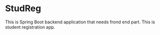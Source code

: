 # StudReg
This is Spring Boot backend application that needs frond end part.
This is student registration app.

